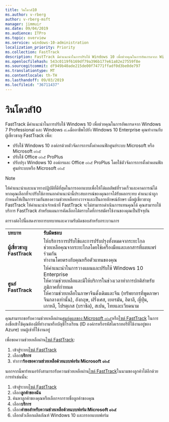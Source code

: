 ```yaml
---
title: วินโดวส์10
ms.author: v-rberg
author: v-rberg-msft
manager: jimmuir
ms.date: 09/04/2019
ms.audience: ITPro
ms.topic: overview
ms.service: windows-10-administration
localization_priority: Priority
ms.collection: FastTrack
description: FastTrack มีคำแนะนำในการปรับใช้ Windows 10 เพื่อช่วยคุณในการอัพเกรดจาก Windows 7 Professional และ Windows ๘.๑มืออาชีพไปยัง Windows 10 Enterprise
ms.openlocfilehash: 543c0119f6169df79a396b177e61a82e27559f8e
ms.sourcegitcommit: df949b40ade215de00f74771ffadf0d3be0de797
ms.translationtype: MT
ms.contentlocale: th-TH
ms.lasthandoff: 09/03/2019
ms.locfileid: "36711437"
---
```

# <a name="windows-10"></a>วินโดวส์10

FastTrack มีคำแนะนำในการปรับใช้ Windows 10 เพื่อช่วยคุณในการอัพเกรดจาก Windows 7 Professional และ Windows ๘.๑มืออาชีพไปยัง Windows 10 Enterprise คุณทำงานกับผู้เชี่ยวชาญ FastTrack เพื่อ:

- ปรับใช้ Windows 10 องค์กรด้วยตัวจัดการการตั้งค่าคอนฟิกศูนย์ระบบ Microsoft หรือ Microsoft ๓๖๕
- ปรับใช้ Office ๓๖๕ ProPlus 
- ปรับปรุง Windows 10 องค์กรและ Office ๓๖๕ ProPlus โดยใช้ตัวจัดการการตั้งค่าคอนฟิกศูนย์ระบบหรือ Microsoft ๓๖๕
  
> [!NOTE]
> ให้คำแนะนำและแนวทางปฏิบัติที่ดีที่สุดในการออกแบบเพื่อให้ได้ผลลัพธ์ที่รวดเร็วและคาดการณ์ได้ หากคุณเลือกที่จะปรับใช้ภายนอกคำแนะนำนี้ประสบการณ์ของคุณอาจได้รับผลกระทบ คำแนะนำถูกกำหนดให้เป็นการรวมกันของความช่วยเหลือทางวาจาและเป็นลายลักษณ์อักษร เมื่อผู้เชี่ยวชาญ FastTrack ให้คำแนะนำเจ้าหน้าที่ FastTrack จะไม่สามารถดำเนินการแทนคุณได้ คุณสามารถใช้บริการ FastTrack สำหรับแผนการคัดเลือกได้ตราบใดที่การสมัครใช้งานของคุณเป็นปัจจุบัน  
    
ตารางต่อไปนี้แสดงรายการบทบาทและความรับผิดชอบสำหรับกระบวนการ

|||
|:-----|:-----|
|**บทบาท** <br/> |**รับผิดชอบ** <br/> |
|**ผู้เชี่ยวชาญ FastTrack** <br/> |ให้บริการการปรับใช้และการปรับปรุงทั้งหมดจากระยะไกล  <br/> ช่วยเหลือคุณจากระยะไกลโดยใช้เครื่องมือและเอกสารที่เผยแพร่ร่วมกัน <br/> ทำงานโดยตรงกับคุณหรือตัวแทนของคุณ|
|**ศูนย์ FastTrack**  <br/> |ให้คำแนะนำในการวางแผนและปรับใช้ Windows 10 Enterprise   <br/> ให้ความช่วยเหลือและมีให้บริการในช่วงเวลาทำการปกติสำหรับภูมิภาคที่กำหนด <br/> ให้ความช่วยเหลือในภาษาจีนดั้งเดิมและจีน (ทรัพยากรที่พูดภาษาจีนกลางเท่านั้น), อังกฤษ, ฝรั่งเศส, เยอรมัน, อิตาลี, ญี่ปุ่น, เกาหลี, โปรตุเกส (บราซิล), สเปน, ไทยและเวียดนาม|
 
คุณสามารถขอรับความช่วยเหลือผ่าน[ศูนย์ดูแลของ Microsoft ๓๖๕](https://go.microsoft.com/fwlink/?linkid=2032704)หรือ[ไซต์ FastTrack](https://go.microsoft.com/fwlink/?linkid=780698) ในการลงชื่อเข้าใช้คุณต้องมีที่ทำงานหรือบัญชีโรงเรียน (ID องค์กรหรือรหัสไดเรกทอรีที่ใช้งานอยู่ของ Azure) บนผู้เช่าที่ใช้งานอยู่ 

เพื่อขอความช่วยเหลือผ่าน[ไซต์ FastTrack](https://go.microsoft.com/fwlink/?linkid=780698): 
1.  เข้าสู่ระบบ[ไซต์ FastTrack](https://go.microsoft.com/fwlink/?linkid=780698) 
2.  เลือก**บริการ**
3.  ทำการ**ร้องขอความช่วยเหลือด้วยแบบฟอร์ม Microsoft ๓๖๕**
  
นอกจากนี้พาร์ทเนอร์ยังสามารถรับความช่วยเหลือผ่าน[ไซต์ FastTrack](https://go.microsoft.com/fwlink/?linkid=780698)ในนามของลูกค้าได้อีกด้วย การทำเช่นนั้น:
1.  เข้าสู่ระบบ[ไซต์ FastTrack](https://go.microsoft.com/fwlink/?linkid=780698) 
2.  เลือก**ลูกค้าของฉัน**
3.  ค้นหาลูกค้าของคุณหรือเลือกจากรายชื่อลูกค้าของคุณ
4.  เลือก**บริการ**
5.  เลือก**คำขอสำหรับความช่วยเหลือด้วยแบบฟอร์ม Microsoft ๓๖๕**
6.  เลือกตัวเลือกผลิตภัณฑ์ Windows 10 และกรอกแบบฟอร์ม
 